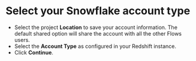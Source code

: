 # Select your Snowflake account type

* Select the project **Location** to save your account information. The default shared option will share the account with all the other Flows users.&#x20;
* Select the **Account Type** as configured in your Redshift instance.&#x20;
* Click **Continue**.

